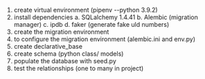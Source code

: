 1. create virtual environment (pipenv --python 3.9.2)
2. install dependencies
    a. SQLalchemy 1.4.41
    b. Alembic (migration manager)
    c. ipdb
    d. faker (generate fake uld numbers)
3. create the migration environment
4. to configure the migration environment (alembic.ini and env.py)
5. create declarative_base
6. create schema (python class/ models)
7. populate the database with seed.py 
8. test the relationships (one to many in project)
